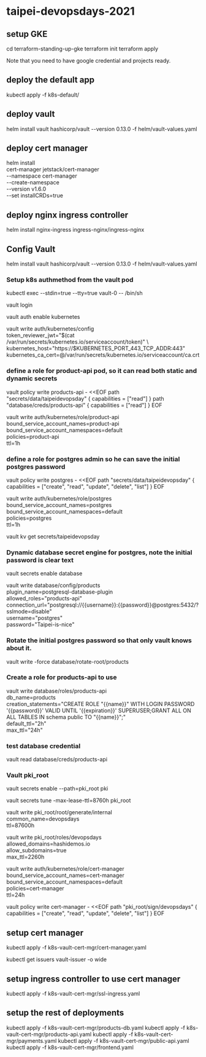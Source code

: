 # taipei-devopsdays-2021

## setup GKE

cd terraform-standing-up-gke
terraform init
terraform apply

Note that you need to have google credential and projects ready.

## deploy the default app

kubectl apply -f k8s-default/

## deploy vault

helm install vault hashicorp/vault --version 0.13.0 -f helm/vault-values.yaml

## deploy cert manager

helm install \
  cert-manager jetstack/cert-manager \
  --namespace cert-manager \
  --create-namespace \
  --version v1.6.0 \
  --set installCRDs=true

## deploy nginx ingress controller

helm install nginx-ingress ingress-nginx/ingress-nginx

## Config Vault

helm install vault hashicorp/vault --version 0.13.0 -f helm/vault-values.yaml

### Setup k8s authmethod from the vault pod
kubectl exec --stdin=true --tty=true vault-0 -- /bin/sh

vault login

vault auth enable kubernetes

vault write auth/kubernetes/config \
        token_reviewer_jwt="$(cat /var/run/secrets/kubernetes.io/serviceaccount/token)" \
        kubernetes_host="https://$KUBERNETES_PORT_443_TCP_ADDR:443" \
        kubernetes_ca_cert=@/var/run/secrets/kubernetes.io/serviceaccount/ca.crt


### define a role for product-api pod, so it can read both static and dynamic secrets
vault policy write products-api - <<EOF
path "secrets/data/taipeidevopsday" {
  capabilities = ["read"]
}
path "database/creds/products-api" {
  capabilities = ["read"]
}
EOF

vault write auth/kubernetes/role/product-api \
    bound_service_account_names=product-api \
    bound_service_account_namespaces=default \
    policies=product-api \
    ttl=1h

### define a role for postgres admin so he can save the initial postgres password
vault policy write postgres - <<EOF
path "secrets/data/taipeidevopsday" {
  capabilities = ["create", "read", "update", "delete", "list"]
}
EOF

vault write auth/kubernetes/role/postgres \
    bound_service_account_names=postgres \
    bound_service_account_namespaces=default \
    policies=postgres \
    ttl=1h


 vault kv get secrets/taipeidevopsday

### Dynamic database secret engine for postgres, note the initial password is clear text

vault secrets enable database

vault write database/config/products \
    plugin_name=postgresql-database-plugin \
    allowed_roles="products-api" \
    connection_url="postgresql://{{username}}:{{password}}@postgres:5432/?sslmode=disable" \
    username="postgres" \
    password="Taipei-is-nice"

### Rotate the initial postgres password so that only vault knows about it.

vault write -force database/rotate-root/products

### Create a role for products-api to use
vault write database/roles/products-api \
    db_name=products \
    creation_statements="CREATE ROLE \"{{name}}\" WITH LOGIN PASSWORD '{{password}}' VALID UNTIL '{{expiration}}' SUPERUSER;GRANT ALL ON ALL TABLES IN schema public TO \"{{name}}\";" \
    default_ttl="2h" \
    max_ttl="24h"

### test database credential

vault read database/creds/products-api


### Vault pki_root
vault secrets enable --path=pki_root pki

vault secrets tune -max-lease-ttl=8760h pki_root

vault write pki_root/root/generate/internal \
    common_name=devopsdays \
    ttl=87600h

vault write pki_root/roles/devopsdays \
    allowed_domains=hashidemos.io \
    allow_subdomains=true \
    max_ttl=2260h

vault write auth/kubernetes/role/cert-manager \
    bound_service_account_names=cert-manager \
    bound_service_account_namespaces=default \
    policies=cert-manager \
    ttl=24h

vault policy write cert-manager - <<EOF
path "pki_root/sign/devopsdays" {
  capabilities = ["create", "read", "update", "delete", "list"]
}
EOF

## setup cert manager

kubectl apply -f k8s-vault-cert-mgr/cert-manager.yaml

kubectl get issuers vault-issuer -o wide

## setup ingress controller to use cert manager

kubectl apply -f k8s-vault-cert-mgr/ssl-ingress.yaml

## setup the rest of deployments

kubectl apply -f k8s-vault-cert-mgr/products-db.yaml
kubectl apply -f k8s-vault-cert-mgr/products-api.yaml
kubectl apply -f k8s-vault-cert-mgr/payments.yaml
kubectl apply -f k8s-vault-cert-mgr/public-api.yaml
kubectl apply -f k8s-vault-cert-mgr/frontend.yaml
